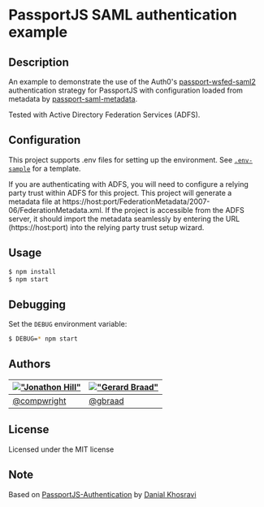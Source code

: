 PassportJS SAML authentication example
======================================

Description
-----------

An example to demonstrate the use of the Auth0's [passport-wsfed-saml2](https://github.com/auth0/passport-wsfed-saml2) authentication strategy for PassportJS with configuration loaded from metadata by [passport-saml-metadata](https://github.com/compwright/passport-saml-metadata).

Tested with Active Directory Federation Services (ADFS).

Configuration
-------------

This project supports .env files for setting up the environment. See [`.env-sample`](.env-sample) for a template.

If you are authenticating with ADFS, you will need to configure a relying party trust within ADFS for this project. This project will generate a metadata file at https://host:port/FederationMetadata/2007-06/FederationMetadata.xml. If the project is accessible from the ADFS server, it should import the metadata seamlessly by entering the URL (https://host:port) into the relying party trust setup wizard.

Usage
-----

```bash
$ npm install
$ npm start
```

Debugging
---------

Set the `DEBUG` environment variable:

```bash
$ DEBUG=* npm start
```

Authors
-------

| [!["Jonathon Hill"](http://gravatar.com/avatar/0954b07694d217460222ae1dc5fa9c40.png?s=60)](http://jonathonhill.net "Jonathon Hill <jhill9693@gmail.com>") | [!["Gerard Braad"](http://gravatar.com/avatar/e466994eea3c2a1672564e45aca844d0.png?s=60)](http://gbraad.nl "Gerard Braad <me@gbraad.nl>") |
|---|---|
| [@compwright](https://twitter.com/compwright) | [@gbraad](https://twitter.com/gbraad) |

License
-------

Licensed under the MIT license

Note
----

Based on [PassportJS-Authentication](https://github.com/DanialK/PassportJS-Authentication) by [Danial Khosravi](http://danialk.github.io/)
